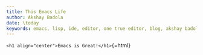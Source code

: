 ```yaml
---
title: This Emacs Life
author: Akshay Badola
date: \today
keywords: emacs, lisp, ide, editor, one true editor, blog, akshay badola, homepage
---
```


`<h1 align="center">Emacs is Great!</h1>`{=html}
